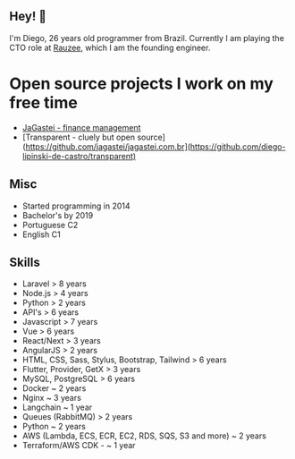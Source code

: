 ## Hey! 👋
I'm Diego, 26 years old programmer from Brazil. Currently I am playing the CTO role at [Rauzee](https://linkedin.com/company/90810020), which I am the founding engineer.

# Open source projects I work on my free time

- [JaGastei - finance management](https://github.com/jagastei/jagastei.com.br)
- [Transparent - cluely but open source](https://github.com/jagastei/jagastei.com.br](https://github.com/diego-lipinski-de-castro/transparent)

## Misc
- Started programming in 2014
- Bachelor's by 2019
- Portuguese C2
- English C1

## Skills
- Laravel > 8 years
- Node.js > 4 years
- Python > 2 years
- API's > 6 years
- Javascript > 7 years
- Vue > 6 years
- React/Next > 3 years
- AngularJS > 2 years
- HTML, CSS, Sass, Stylus, Bootstrap, Tailwind > 6 years
- Flutter, Provider, GetX > 3 years
- MySQL, PostgreSQL > 6 years
- Docker ~ 2 years
- Nginx ~ 3 years
- Langchain ~ 1 year
- Queues (RabbitMQ) > 2 years
- Python ~ 2 years
- AWS (Lambda, ECS, ECR, EC2, RDS, SQS, S3 and more)  ~ 2 years
- Terraform/AWS CDK - ~ 1 year
